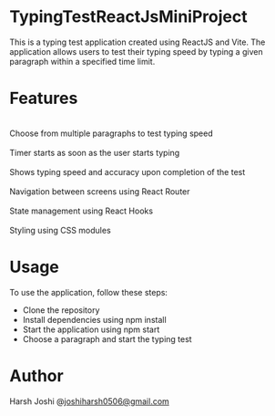 # TypingTestReactJsMiniProject
This is a typing test application created using ReactJS and Vite. The application allows users to test their typing speed by typing a given paragraph within a specified time limit.


# Features
<br>Choose from multiple paragraphs to test typing speed <br>
<br>Timer starts as soon as the user starts typing<br>
<br>Shows typing speed and accuracy upon completion of the test<br>
<br>Navigation between screens using React Router<br>
<br>State management using React Hooks<br>
<br>Styling using CSS modules<br>


# Usage
To use the application, follow these steps:

* Clone the repository
* Install dependencies using npm install
* Start the application using npm start
* Choose a paragraph and start the typing test

# Author 
Harsh Joshi @joshiharsh0506@gmail.com

